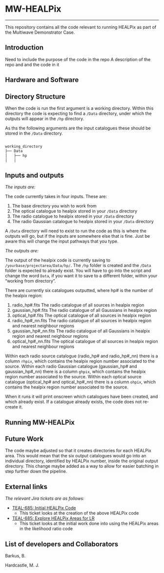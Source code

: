 # MW-HEALPix
---
This repository contains all the code relevant to running HEALPix as part of the Multiwave Demonstrator Case.


## Introduction


Need to include the purpose of the code in the repo
A description of the repo and and the code in it

## Hardware and Software




## Directory Structure

When the code is run the first argument is a working directory. Within this directory the code is expecting to find a `/Data` directory, under which the outputs will appear in the `/hp` directory. 

As ths the following arguments are the input catalogues these should be stored in the `/Data` directory.

```bash

working_directory
├── Data
│   ├── hp
│   │ 

```



## Inputs and outputs

*The inputs are:*

The code currently takes in four inputs. These are:

1.	The base directory you wish to work from
2.	The optical catalogue to healpix stored in your `/Data` directory
3.	The radio catalogue to healpix stored in your `/Data` directory
4.	The radio Gaussian catalogue to healpix stored in your `/Data` directory

A `/Data` directory will need to exist to run the code as this is where the outputs will go, but if the inputs are somewhere else that is fine. Just be aware this will change the input pathways that you type.

*The outputs are:*

The output of the healpix code is currently saving to `/yourbase/projectarea/Data/hp/`. The `/hp` folder is created and the `/Data` folder is expected to already exist. You will have to go into the script and change the word `Data`, if you want it to save to a different folder, within your “working from directory”.

There are currently six catalogues outputted, where hp# is the number of the healpix region:

1.	radio_hp#.fits		The radio catalogue of all sources in healpix region
2.	gaussian_hp#.fits	The radio catalogue of all Gaussians in healpix region
3.	optical_hp#.fits	The optical catalogue of all sources in healpix region
4.	radio_hp#_nn.fits	The radio catalogue of all sources in healpix region and nearest neighbour regions
5.	gaussian_hp#_nn.fits	The radio catalogue of all Gaussians in healpix region and nearest neighbour regions
6.	optical_hp#_nn.fits	The optical catalogue of all sources in healpix region and nearest neighbour regions


Within each radio source catalogue (radio_hp# and radio_hp#_nn) there is a column `rhpix`, which contains the healpix region number associated to the source.
Within each radio Gaussian catalogue (gaussian_hp# and gaussian_hp#_nn) there is a column `ghpix`, which contains the healpix region number associated to the source.
Within each optical source catalogue (optical_hp# and optical_hp#_nn) there is a column `ohpix`, which contains the healpix region number associated to the source.

When it runs it will print onscreen which catalogues have been created, and which already exist. If a catalogue already exists, the code does not re-create it.



## Running MW-HEALPix




## Future Work


The code maybe adjusted so that it creates directories for each HEALPix area. This would mean that the six output catalogues would go into an individual directory, identified by HEALPix number, inside the original output directory. This change maybe added as a way to allow for easier batching in step further down the pipeline.


## External links

*The relevant Jira tickets are as follows:*

* [TEAL-685: Initial HEALPix Code](https://jira.skatelescope.org/browse/TEAL-745)
    * This ticket looks at the creation of the above HEALPix code
* [TEAL-685: Explore HEALPix Areas for LR](https://jira.skatelescope.org/browse/TEAL-685)
    * This ticket looks at the initial work done into using the HEALPix areas in the likelihood ratio code


## List of developers and Collaborators


Barkus, B.

Hardcastle, M. J.
